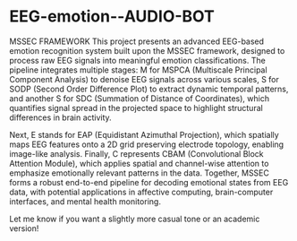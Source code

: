 # EEG-emotion--AUDIO-BOT
MSSEC FRAMEWORK 
This project presents an advanced EEG-based emotion recognition system built upon the MSSEC framework, designed to process raw EEG signals into meaningful emotion classifications. The pipeline integrates multiple stages: M for MSPCA (Multiscale Principal Component Analysis) to denoise EEG signals across various scales, S for SODP (Second Order Difference Plot) to extract dynamic temporal patterns, and another S for SDC (Summation of Distance of Coordinates), which quantifies signal spread in the projected space to highlight structural differences in brain activity.

Next, E stands for EAP (Equidistant Azimuthal Projection), which spatially maps EEG features onto a 2D grid preserving electrode topology, enabling image-like analysis. Finally, C represents CBAM (Convolutional Block Attention Module), which applies spatial and channel-wise attention to emphasize emotionally relevant patterns in the data. Together, MSSEC forms a robust end-to-end pipeline for decoding emotional states from EEG data, with potential applications in affective computing, brain-computer interfaces, and mental health monitoring.

Let me know if you want a slightly more casual tone or an academic version!








